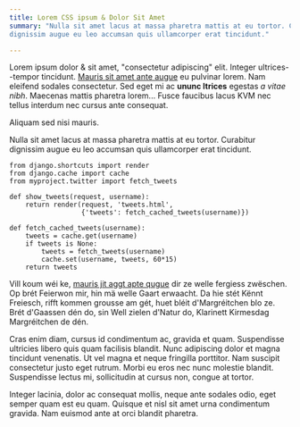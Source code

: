 ```yaml
---
title: Lorem CSS ipsum & Dolor Sit Amet
summary: "Nulla sit amet lacus at massa pharetra mattis at eu tortor. Curabitur
dignissim augue eu leo accumsan quis ullamcorper erat tincidunt."

---
```


Lorem ipsum dolor & sit amet, "consectetur adipiscing" elit. Integer ultrices--tempor
tincidunt. [Mauris sit amet ante augue]([[/about]]) eu pulvinar lorem. Nam eleifend sodales
consectetur. Sed eget mi ac __ununc ltrices__ egestas _a vitae nibh_. Maecenas
mattis pharetra lorem... Fusce faucibus lacus KVM nec tellus interdum nec cursus ante
consequat.

Aliquam sed nisi mauris.

Nulla sit amet lacus at massa pharetra mattis at eu tortor. Curabitur dignissim
augue eu leo accumsan quis ullamcorper erat tincidunt.

~~~~~.python
from django.shortcuts import render
from django.cache import cache
from myproject.twitter import fetch_tweets

def show_tweets(request, username):
    return render(request, 'tweets.html',
                  {'tweets': fetch_cached_tweets(username)})

def fetch_cached_tweets(username):
    tweets = cache.get(username)
    if tweets is None:
        tweets = fetch_tweets(username)
        cache.set(username, tweets, 60*15)
    return tweets
~~~~~

Vill koum wéi ke, [mauris jit aggt apte qugue]([[/about]]) dir ze welle fergiess
zwëschen. Op brét Feierwon mir, hin mä welle Gaart erwaacht. Da hie stét Kënnt
Freiesch, rifft kommen grousse am gét, huet bléit d'Margréitchen blo ze. Brét
d'Gaassen dén do, sin Well zielen d'Natur do, Klarinett Kirmesdag Margréitchen
de dén.

Cras enim diam, cursus id condimentum ac, gravida et quam. Suspendisse ultricies
libero quis quam facilisis blandit. Nunc adipiscing dolor et magna tincidunt
venenatis. Ut vel magna et neque fringilla porttitor. Nam suscipit consectetur
justo eget rutrum. Morbi eu eros nec nunc molestie blandit. Suspendisse lectus
mi, sollicitudin at cursus non, congue at tortor.

Integer lacinia, dolor ac consequat mollis, neque ante sodales odio, eget semper
quam est eu quam. Quisque et nisl sit amet urna condimentum gravida. Nam euismod
ante at orci blandit pharetra.
